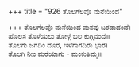 +++
title = "926 ತೊಲಗೆಲವೊ ಮನೆಯಿಂದ"

+++
ತೊಲಗೆಲವೊ ಮನೆಯಿಂದ ಮನವು ಬರಡಾದಂದೆ।  
ಹೊಲಸ ತೊಳೆಯಲು ತೋಳ್ಗೆ ಬಲ ಕುಗ್ಗಿದಂದೆ॥  
ತೊಲಗು ಜಗದಿಂ ದೂರ, ಇಳೆಗಾಗದಿರು ಭಾರ।  
ತೊಲಗಿ ನೀಂ ಮರೆಯಾಗು - ಮಂಕುತಿಮ್ಮ॥  
